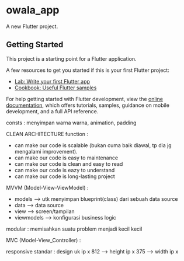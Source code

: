 # owala_app

A new Flutter project.

## Getting Started

This project is a starting point for a Flutter application.

A few resources to get you started if this is your first Flutter project:

- [Lab: Write your first Flutter app](https://docs.flutter.dev/get-started/codelab)
- [Cookbook: Useful Flutter samples](https://docs.flutter.dev/cookbook)

For help getting started with Flutter development, view the
[online documentation](https://docs.flutter.dev/), which offers tutorials,
samples, guidance on mobile development, and a full API reference.

consts : menyimpan warna warna, animation, padding

CLEAN ARCHITECTURE
function :
- can make our code is scalable (bukan cuma baik diawal, tp dia jg mengalami improvement).
- can make our code is easy to maintenance
- can make our code is clean and easy to read
- can make our code is eazy to understand
- can make our code is long-lasting project

 MVVM (Model-View-ViewModel) : 
 - models --> utk menyimpan blueprint(class) dari sebuah data source
 - data --> data source
 - view --> screen/tampilan
 - viewmodels --> konfigurasi business logic


modular : memisahkan suatu problem menjadi kecil kecil


 MVC (Model-View_Controller) :

 responsive standar : design uk ip x 
 812 --> height ip x
 375 --> width ip x
